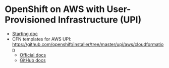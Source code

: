 # OpenShift on AWS with User-Provisioned Infrastructure (UPI)

- [Starting doc](https://docs.openshift.com/container-platform/4.10/installing/installing_aws/installing-aws-user-infra.html)
- CFN templates for AWS UPI: <https://github.com/openshift/installer/tree/master/upi/aws/cloudformation>
    - [Official docs](https://docs.openshift.com/container-platform/4.10/installing/installing_aws/installing-aws-user-infra.html#installation-cloudformation-vpc_installing-aws-user-infra)
    - [GitHub docs](https://github.com/openshift/installer/blob/master/docs/user/aws/install_upi.md)
